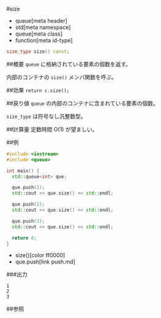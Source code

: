 #size
* queue[meta header]
* std[meta namespace]
* queue[meta class]
* function[meta id-type]

```cpp
size_type size() const;
```

##概要
`queue` に格納されている要素の個数を返す。

内部のコンテナの `size()` メンバ関数を呼ぶ。


##効果
`return c.size();`


##戻り値
`queue` の内部のコンテナに含まれている要素の個数。

`size_type` は符号なし汎整数型。


##計算量
定数時間 O(1) が望ましい。


##例
```cpp
#include <iostream>
#include <queue>

int main() {
  std::queue<int> que;

  que.push(1);
  std::cout << que.size() << std::endl;

  que.push(2);
  std::cout << que.size() << std::endl;

  que.push(3);
  std::cout << que.size() << std::endl;

  return 0;
}
```
* size()[color ff0000]
* que.push[link push.md]

###出力
```
1
2
3
```

##参照


